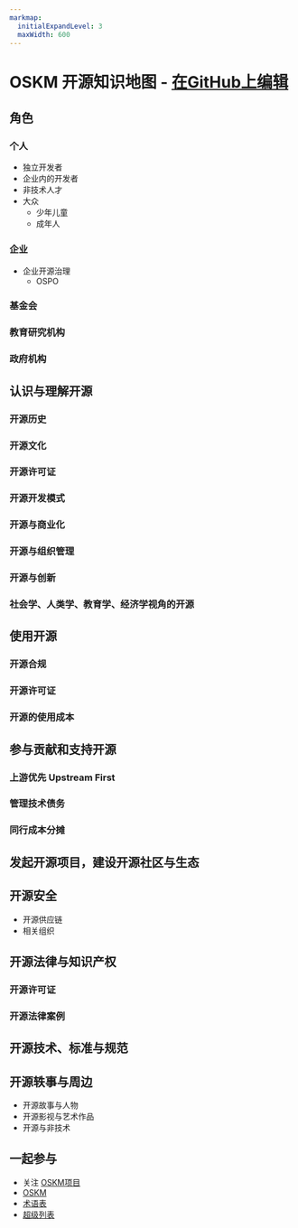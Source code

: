 ```yaml
---
markmap:
  initialExpandLevel: 3
  maxWidth: 600
---
```


# OSKM 开源知识地图  -  [在GitHub上编辑](https://github.com/OpenSourceKM/oskm)

## 角色
### 个人
- 独立开发者
- 企业内的开发者
- 非技术人才
- 大众 
  - 少年儿童
  - 成年人 
### 企业 
- 企业开源治理
  -  OSPO 
### 基金会
### 教育研究机构
### 政府机构 


## 认识与理解开源
### 开源历史
### 开源文化
### 开源许可证
### 开源开发模式
### 开源与商业化
### 开源与组织管理
### 开源与创新 
### 社会学、人类学、教育学、经济学视角的开源 


## 使用开源
### 开源合规
### 开源许可证 
### 开源的使用成本


## 参与贡献和支持开源
### 上游优先 Upstream First
### 管理技术债务 
### 同行成本分摊 


## 发起开源项目，建设开源社区与生态


## 开源安全 
- 开源供应链 
- 相关组织


## 开源法律与知识产权
### 开源许可证 
### 开源法律案例 

## 开源技术、标准与规范

## 开源轶事与周边
- 开源故事与人物
- 开源影视与艺术作品 
- 开源与非技术 


## 一起参与
- 关注 [OSKM项目](https://github.com/opensourcekm)
- [OSKM](https://github.com/OpenSourceKM/oskm)
- [术语表](https://github.com/OpenSourceKM/glossary) 
- [超级列表](https://github.com/OpenSourceKM/list-of-list)
